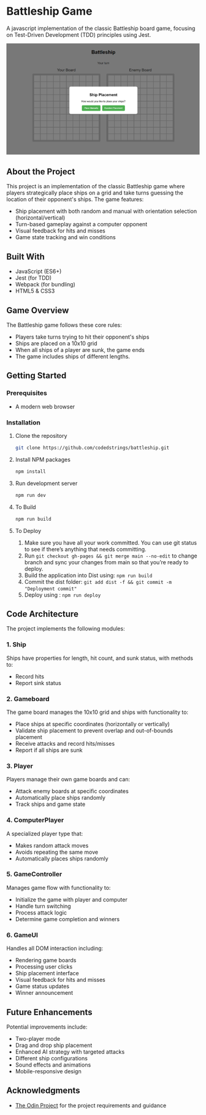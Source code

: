 # Battleship Game
A javascript implementation of the classic Battleship board game, focusing on Test-Driven Development (TDD) principles using Jest.

![Battleship Game](./assets/battleship-homepage.png)

## About the Project

This project is an implementation of the classic Battleship game where players strategically place ships on a grid and take turns guessing the location of their opponent's ships. The game features:

- Ship placement with both random and manual with orientation selection (horizontal/vertical)
- Turn-based gameplay against a computer opponent
- Visual feedback for hits and misses
- Game state tracking and win conditions

## Built With

- JavaScript (ES6+)
- Jest (for TDD)
- Webpack (for bundling)
- HTML5 & CSS3

## Game Overview

The Battleship game follows these core rules:
- Players take turns trying to hit their opponent's ships
- Ships are placed on a 10x10 grid
- When all ships of a player are sunk, the game ends
- The game includes ships of different lengths.

## Getting Started

### Prerequisites
- A modern web browser

### Installation
1. Clone the repository
   ```sh
   git clone https://github.com/codedstrings/battleship.git
   ```
   
2. Install NPM packages
   ```sh
   npm install
   ```

3. Run development server
   ```sh
   npm run dev
   ```

4. To Build 
   ```sh
   npm run build
   ```
5. To Deploy 
   1. Make sure you have all your work committed. You can use git status to see if there’s anything that needs committing.
   2. Run ```git checkout gh-pages && git merge main --no-edit``` to change branch and sync your changes from main so that you’re ready to deploy.
   3. Build the application into Dist using:  ```npm run build```
   4. Commit the dist folder:   ```git add dist -f && git commit -m "Deployment commit"```
   5. Deploy using : ```npm run deploy```
   

## Code Architecture

The project implements the following modules: 

### 1. Ship
Ships have properties for length, hit count, and sunk status, with methods to:
- Record hits
- Report sink status

### 2. Gameboard
The game board manages the 10x10 grid and ships with functionality to:
- Place ships at specific coordinates (horizontally or vertically)
- Validate ship placement to prevent overlap and out-of-bounds placement
- Receive attacks and record hits/misses
- Report if all ships are sunk

### 3. Player
Players manage their own game boards and can:
- Attack enemy boards at specific coordinates
- Automatically place ships randomly
- Track ships and game state

### 4. ComputerPlayer
A specialized player type that:
- Makes random attack moves
- Avoids repeating the same move
- Automatically places ships randomly

### 5. GameController
Manages game flow with functionality to:
- Initialize the game with player and computer
- Handle turn switching
- Process attack logic
- Determine game completion and winners

### 6. GameUI
Handles all DOM interaction including:
- Rendering game boards
- Processing user clicks
- Ship placement interface
- Visual feedback for hits and misses
- Game status updates
- Winner announcement

## Future Enhancements

Potential improvements include:
- Two-player mode
- Drag and drop ship placement
- Enhanced AI strategy with targeted attacks
- Different ship configurations
- Sound effects and animations
- Mobile-responsive design

## Acknowledgments

- [The Odin Project](https://www.theodinproject.com/) for the project requirements and guidance
